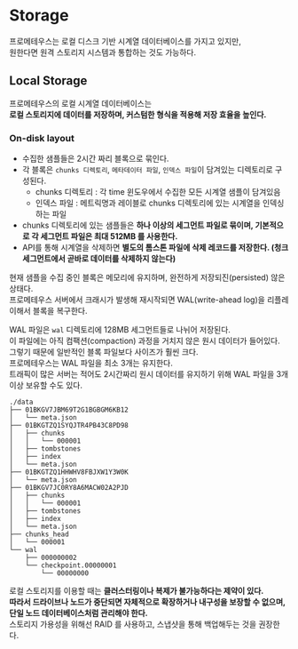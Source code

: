 # Storage

프로메테우스는 로컬 디스크 기반 시계열 데이터베이스를 가지고 있지만,      
원한다면 원격 스토리지 시스템과 통합하는 것도 가능하다.     

## Local Storage
    
프로메테우스의 로컬 시계열 데이터베이스는       
**로컬 스토리지에 데이터를 저장하며, 커스텀한 형식을 적용해 저장 효율을 높인다.**      

### On-disk layout   
            
* 수집한 샘플들은 2시간 짜리 블록으로 묶인다.       
* 각 블록은 `chunks 디렉토리`, `메타데이터 파일`, `인덱스 파일`이 담겨있는 디렉토리로 구성된다.          
    * chunks 디렉토리 : 각 time 윈도우에서 수집한 모든 시계열 샘플이 담겨있음       
    * 인덱스 파일 : 메트릭명과 레이블로 chunks 디렉토리에 있는 시계열을 인덱싱하는 파일             
* chunks 디렉토리에 있는 샘플들은 **하나 이상의 세그먼트 파일로 묶이며, 기본적으로 각 세그먼트 파일은 최대 512MB 를 사용한다.**             
* API를 통해 시계열을 삭제하면 **별도의 톰스톤 파일에 삭제 레코드를 저장한다. (청크 세그먼트에서 곧바로 데이터를 삭제하지 않는다)**          
                    
현재 샘플을 수집 중인 블록은 메모리에 유지하며, 완전하게 저장되진(persisted) 않은 상태다.              
프로메테우스 서버에서 크래시가 발생해 재시작되면 WAL(write-ahead log)을 리플레이해서 블록을 복구한다.      
   
WAL 파일은 `wal` 디렉토리에 128MB 세그먼트들로 나뉘어 저장된다.        
이 파일에는 아직 컴팩션(compaction) 과정을 거치지 않은 원시 데이터가 들어있다.    
그렇기 때문에 일반적인 블록 파일보다 사이즈가 훨씬 크다.       
프로메테우스는 WAL 파일을 최소 3개는 유지한다.    
트래픽이 많은 서버는 적어도 2시간짜리 원시 데이터를 유지하기 위해 WAL 파일을 3개 이상 보유할 수도 있다.     

```
./data
├── 01BKGV7JBM69T2G1BGBGM6KB12
│   └── meta.json
├── 01BKGTZQ1SYQJTR4PB43C8PD98
│   ├── chunks
│   │   └── 000001
│   ├── tombstones
│   ├── index
│   └── meta.json
├── 01BKGTZQ1HHWHV8FBJXW1Y3W0K
│   └── meta.json
├── 01BKGV7JC0RY8A6MACW02A2PJD
│   ├── chunks
│   │   └── 000001
│   ├── tombstones
│   ├── index
│   └── meta.json
├── chunks_head
│   └── 000001
└── wal
    ├── 000000002
    └── checkpoint.00000001
        └── 00000000
```
     
로컬 스토리지를 이용할 때는 **클러스터링이나 복제가 불가능하다는 제약이 있다.**             
**따라서 드라이브나 노드가 중단되면 자체적으로 확장하거나 내구성을 보장할 수 없으며, 단일 노드 데이터베이스처럼 관리해야 한다.**       
스토리지 가용성을 위해선 RAID 를 사용하고, 스냅샷을 통해 백업해두는 것을 권장한다.   




